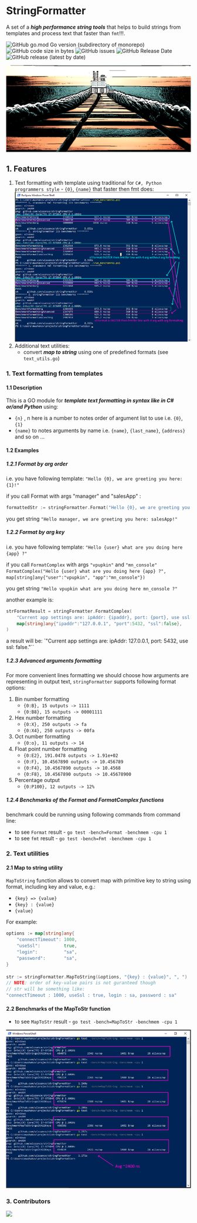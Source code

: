 # StringFormatter

A set of a ***high performance string tools*** that helps to build strings from templates and process text that 
faster than `fmt`!!!.

![GitHub go.mod Go version (subdirectory of monorepo)](https://img.shields.io/github/go-mod/go-version/wissance/stringFormatter?style=plastic) 
![GitHub code size in bytes](https://img.shields.io/github/languages/code-size/wissance/stringFormatter?style=plastic) 
![GitHub issues](https://img.shields.io/github/issues/wissance/stringFormatter?style=plastic)
![GitHub Release Date](https://img.shields.io/github/release-date/wissance/stringFormatter) 
![GitHub release (latest by date)](https://img.shields.io/github/downloads/wissance/stringFormatter/v1.1.1/total?style=plastic)

![String Formatter: a convenient string formatting tool](/img/sf_cover.png)

## 1. Features

1. Text formatting with template using traditional for `C#, Python programmers style` - `{0}`, `{name}` that faster then fmt does:
![String Formatter: a convenient string formatting tool](/img/benchmarks_adv.png)
2. Additional text utilities:
   - convert ***map to string*** using one of predefined formats (see `text_utils.go`)

### 1. Text formatting from templates

#### 1.1 Description

This is a GO module for ***template text formatting in syntax like in C# or/and Python*** using:
- `{n}` , n here is a number to notes order of argument list to use i.e. `{0}`, `{1}`
- `{name}` to notes arguments by name i.e. `{name}`, `{last_name}`, `{address}` and so on ...

#### 1.2 Examples

##### 1.2.1 Format by arg order

i.e. you have following template:  `"Hello {0}, we are greeting you here: {1}!"`

if you call Format with args "manager" and "salesApp" :

```go
formattedStr := stringFormatter.Format("Hello {0}, we are greeting you here: {1}!", "manager", "salesApp")
```

you get string `"Hello manager, we are greeting you here: salesApp!"`

##### 1.2.2 Format by arg key

i.e. you have following template: `"Hello {user} what are you doing here {app} ?"`

if you call `FormatComplex` with args `"vpupkin"` and `"mn_console"` `FormatComplex("Hello {user} what are you doing here {app} ?", map[string]any{"user":"vpupkin", "app":"mn_console"})`

you get string `"Hello vpupkin what are you doing here mn_console ?"`

another example is:

```go
strFormatResult = stringFormatter.FormatComplex(
	"Current app settings are: ipAddr: {ipaddr}, port: {port}, use ssl: {ssl}.", 
	map[string]any{"ipaddr":"127.0.0.1", "port":5432, "ssl":false},
)
```
a result will be: `"Current app settings are: ipAddr: 127.0.0.1, port: 5432, use ssl: false."``

##### 1.2.3 Advanced arguments formatting

For more convenient lines formatting we should choose how arguments are representing in output text, 
`stringFormatter` supports following format options:
1. Bin number formatting 
   - `{0:B}, 15 outputs -> 1111`
   - `{0:B8}, 15 outputs -> 00001111`
2. Hex number formatting
   - `{0:X}, 250 outputs -> fa`
   - `{0:X4}, 250 outputs -> 00fa`
3. Oct number formatting
   - `{0:o}, 11 outputs -> 14`
4. Float point number formatting
   - `{0:E2}, 191.0478 outputs -> 1.91e+02`
   - `{0:F}, 10.4567890 outputs -> 10.456789`
   - `{0:F4}, 10.4567890 outputs -> 10.4568`
   - `{0:F8}, 10.4567890 outputs -> 10.45678900`
5. Percentage output
   - `{0:P100}, 12 outputs -> 12%`

##### 1.2.4 Benchmarks of the Format and FormatComplex functions

benchmark could be running using following commands from command line:
* to see `Format` result - `go test -bench=Format -benchmem -cpu 1`
* to see `fmt` result - `go test -bench=Fmt -benchmem -cpu 1`

### 2. Text utilities

#### 2.1 Map to string utility

`MapToString` function allows to convert map with primitive key to string using format, including key and value, e.g.:
* `{key} => {value}`
* `{key} : {value}`
* `{value}`

For example:
```go
options := map[string]any{
	"connectTimeout": 1000,
	"useSsl":         true,
	"login":          "sa",
	"password":       "sa",
}

str := stringFormatter.MapToString(&options, "{key} : {value}", ", ")
// NOTE: order of key-value pairs is not guranteed though
// str will be something like:
"connectTimeout : 1000, useSsl : true, login : sa, password : sa"
```

#### 2.2 Benchmarks of the MapToStr function

* to see `MapToStr` result - `go test -bench=MapToStr -benchmem -cpu 1`

![MapToStr benchmarks](/img/map2str_benchmarks.png)

### 3. Contributors

<a href="https://github.com/Wissance/stringFormatter/graphs/contributors">
  <img src="https://contrib.rocks/image?repo=Wissance/stringFormatter" />
</a>
